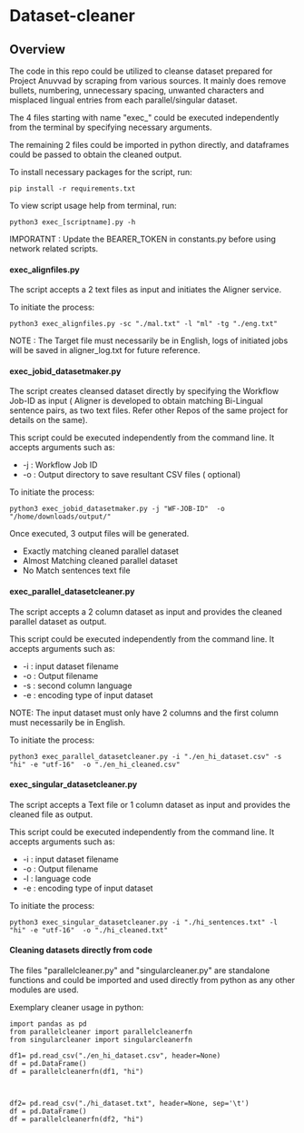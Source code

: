 # Dataset-cleaner

## Overview

The code in this repo could be utilized to cleanse dataset prepared for Project Anuvvad by scraping from various sources. 
It mainly does remove bullets, numbering, unnecessary spacing, unwanted characters and misplaced lingual entries from each parallel/singular dataset.

The 4 files starting with name "exec_" could be executed independently from the terminal by specifying necessary arguments.

The remaining 2 files could be imported in python directly, and dataframes could be passed to obtain the cleaned output.

To install necessary packages for the script, run:

    pip install -r requirements.txt

To view script usage help from terminal, run:

    python3 exec_[scriptname].py -h

IMPORATNT : Update the BEARER_TOKEN in constants.py before using network related scripts.

#### exec_alignfiles.py

The script accepts a 2 text files as input and initiates the Aligner service.

To initiate the process:

    python3 exec_alignfiles.py -sc "./mal.txt" -l "ml" -tg "./eng.txt"

NOTE : The Target file must necessarily be in English, logs of initiated jobs will be saved in aligner_log.txt for future reference.


#### exec_jobid_datasetmaker.py

The script creates cleansed dataset directly by specifying the Workflow Job-ID as input ( Aligner is developed to obtain matching Bi-Lingual sentence pairs, as two text files. Refer other Repos of the same project for details on the same).

This script could be executed independently from the command line. It accepts arguments such as:

* -j : Workflow Job ID
* -o : Output directory to save resultant CSV files ( optional)

To initiate the process:

    python3 exec_jobid_datasetmaker.py -j "WF-JOB-ID"  -o "/home/downloads/output/"

Once executed, 3 output files will be generated.

* Exactly matching cleaned parallel dataset
* Almost Matching cleaned parallel dataset
* No Match sentences text file

#### exec_parallel_datasetcleaner.py

The script accepts a 2 column dataset as input and provides the cleaned parallel dataset as output.

This script could be executed independently from the command line. It accepts arguments such as:

* -i : input dataset filename
* -o : Output filename
* -s : second column language
* -e : encoding type of input dataset

NOTE: The input dataset must only have 2 columns and the first column must necessarily be in English.

To initiate the process:

    python3 exec_parallel_datasetcleaner.py -i "./en_hi_dataset.csv" -s "hi" -e "utf-16"  -o "./en_hi_cleaned.csv" 

#### exec_singular_datasetcleaner.py

The script accepts a Text file or 1 column dataset as input and provides the cleaned file as output.

This script could be executed independently from the command line. It accepts arguments such as:

* -i : input dataset filename
* -o : Output filename
* -l : language code
* -e : encoding type of input dataset

To initiate the process:

    python3 exec_singular_datasetcleaner.py -i "./hi_sentences.txt" -l "hi" -e "utf-16"  -o "./hi_cleaned.txt"

 #### Cleaning datasets directly from code

 The files "parallelcleaner.py" and "singularcleaner.py" are standalone functions and could be imported and used directly from python as any other modules are used.

Exemplary cleaner usage in python:

    import pandas as pd
    from parallelcleaner import parallelcleanerfn
    from singularcleaner import singularcleanerfn

    df1= pd.read_csv("./en_hi_dataset.csv", header=None)
    df = pd.DataFrame()
    df = parallelcleanerfn(df1, "hi")

    

    df2= pd.read_csv("./hi_dataset.txt", header=None, sep='\t')
    df = pd.DataFrame()
    df = parallelcleanerfn(df2, "hi")


